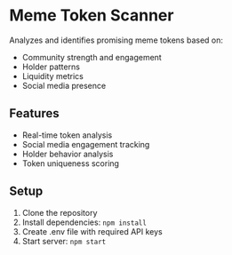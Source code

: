 # Meme Token Scanner

Analyzes and identifies promising meme tokens based on:
- Community strength and engagement
- Holder patterns
- Liquidity metrics
- Social media presence

## Features
- Real-time token analysis
- Social media engagement tracking
- Holder behavior analysis
- Token uniqueness scoring

## Setup
1. Clone the repository
2. Install dependencies: `npm install`
3. Create .env file with required API keys
4. Start server: `npm start`
